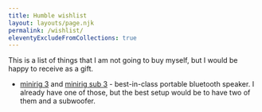 ```yaml
---
title: Humble wishlist
layout: layouts/page.njk
permalink: /wishlist/
eleventyExcludeFromCollections: true
---
```


This is a list of things that I am not going to buy myself,
but I would be happy to receive as a gift.

* [minirig 3](https://minirigs.co.uk/speakers/bluetooth-minirig-3) and [minirig sub 3](https://minirigs.co.uk/speakers/minirig-subwoofer-3) -
best-in-class portable bluetooth speaker.
I already have one of those, but the best setup would be to have two of them and a subwoofer.
